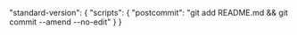 "standard-version": {
    "scripts": {
      "postcommit": "git add README.md && git commit --amend --no-edit"
    }
}
